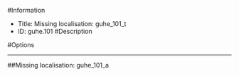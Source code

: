 #Information
 - Title: Missing localisation: guhe_101_t
 - ID: guhe.101
#Description

#Options

___
##Missing localisation: guhe_101_a
